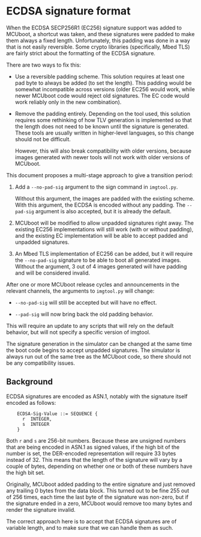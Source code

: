 # ECDSA signature format

When the ECDSA SECP256R1 (EC256) signature support was added to MCUboot, a
shortcut was taken, and these signatures were padded to make them
always a fixed length. Unfortunately, this padding was done in a way
that is not easily reversible. Some crypto libraries (specifically, Mbed
TLS) are fairly strict about the formatting of the ECDSA signature.

There are two ways to fix this:

  - Use a reversible padding scheme. This solution requires
    at least one pad byte to always be added (to set the length). This
    padding would be somewhat incompatible across versions (older
    EC256 would work, while newer MCUboot code would reject old
    signatures. The EC code would work reliably only in the new
    combination).

  - Remove the padding entirely. Depending on the tool used, this solution
    requires some rethinking of how TLV generation is implemented so
    that the length does not need to be known until the signature is
    generated. These tools are usually written in higher-level
    languages, so this change should not be difficult.

    However, this will also break compatibility with older versions,
    because images generated with newer tools will not
    work with older versions of MCUboot.

This document proposes a multi-stage approach to give a transition
period:

  1. Add a `--no-pad-sig` argument to the sign command in
     `imgtool.py`.

     Without this argument, the images are padded with the
     existing scheme. With this argument, the ECDSA is encoded
     without any padding. The `--pad-sig` argument is also
     accepted, but it is already the default.

  2. MCUboot will be modified to allow unpadded signatures right away.
     The existing EC256 implementations will still work (with or
     without padding), and the existing EC implementation will be able
     to accept padded and unpadded signatures.

  3. An Mbed TLS implementation of EC256 can be added, but it will require
     the `--no-pad-sig` signature to be able to boot all generated
     images. Without the argument, 3 out of 4 images generated will have
     padding and will be considered invalid.

After one or more MCUboot release cycles and announcements in the
relevant channels, the arguments to `imgtool.py` will change:

  - `--no-pad-sig` will still be accepted but will have no effect.

  - `--pad-sig` will now bring back the old padding behavior.

This will require an update to any scripts that will rely on the default
behavior, but will not specify a specific version of imgtool.

The signature generation in the simulator can be changed at the same
time the boot code begins to accept unpadded signatures. The simulator is
always run out of the same tree as the MCUboot code, so there should
not be any compatibility issues.

## Background

ECDSA signatures are encoded as ASN.1, notably with the signature
itself encoded as follows:

```
    ECDSA-Sig-Value ::= SEQUENCE {
      r  INTEGER,
      s  INTEGER
    }
```

Both `r` and `s` are 256-bit numbers. Because these are
unsigned numbers that are being encoded in ASN.1 as signed values, if
the high bit of the number is set, the DER-encoded representation will
require 33 bytes instead of 32. This means that the length of the
signature will vary by a couple of bytes, depending on whether one or
both of these numbers have the high bit set.

Originally, MCUboot added padding to the entire signature and just
removed any trailing 0 bytes from the data block. This turned out to be fine 255 out of 256
times, each time the last byte of the signature was non-zero, but if the
signature ended in a zero, MCUboot would remove too many bytes and render the
signature invalid.

The correct approach here is to accept that ECDSA signatures are of
variable length, and to make sure that we can handle them as such.
